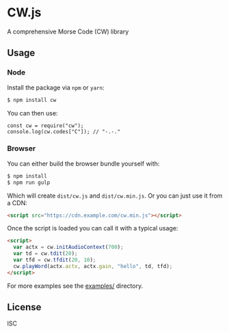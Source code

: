 # CW.js

A comprehensive Morse Code (CW) library

## Usage

### Node

Install the package via `npm` or `yarn`:

```bash
$ npm install cw
```

You can then use:

```node
const cw = require("cw");
console.log(cw.codes["C"]); // "-.-."
```

### Browser

You can either build the browser bundle yourself with:

```bash
$ npm install
$ npm run gulp
```

Which will create `dist/cw.js` and `dist/cw.min.js`. Or you can just use it from a CDN:

```html
<script src="https://cdn.example.com/cw.min.js"></script>
```

Once the script is loaded you can call it with a typical usage:

```html
<script>
  var actx = cw.initAudioContext(700);
  var td = cw.tdit(20);
  var tfd = cw.tfdit(20, 10);
  cw.playWord(actx.actx, actx.gain, "hello", td, tfd);
</script>
```

For more examples see the [examples/](examples/) directory.

## License

ISC

